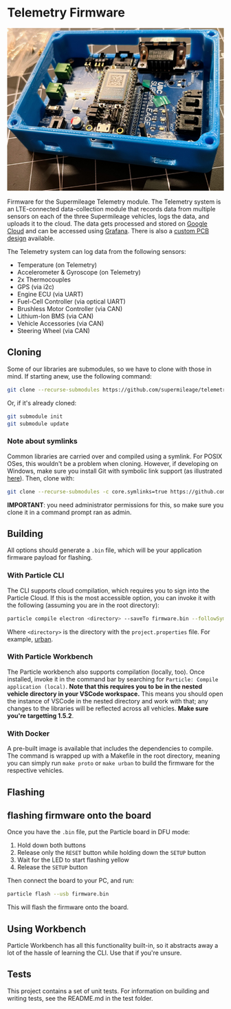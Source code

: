 # Telemetry Firmware

![Telemetry 2.0 System](https://github.com/supermileage/telemetry-firmware/blob/update-docs/media/telemetry.jpg)

Firmware for the Supermileage Telemetry module. The Telemetry system is an LTE-connected data-collection module that records data from multiple sensors on each of the three Supermileage vehicles, logs the data, and uploads it to the cloud. The data gets processed and stored on [Google Cloud](https://github.com/supermileage/telemetry-gcp-deployment) and can be accessed using [Grafana](https://github.com/supermileage/telemetry-grafana). There is also a [custom PCB design](https://github.com/supermileage/telemetry-pcb) available. 

The Telemetry system can log data from the following sensors:
- Temperature (on Telemetry)
- Accelerometer & Gyroscope (on Telemetry)
- 2x Thermocouples
- GPS (via i2c)
- Engine ECU (via UART)
- Fuel-Cell Controller (via optical UART)
- Brushless Motor Controller (via CAN)
- Lithium-Ion BMS (via CAN)
- Vehicle Accessories (via CAN)
- Steering Wheel (via CAN)

## Cloning

Some of our libraries are submodules, so we have to clone with those in mind. If starting anew, use the following command:

```sh
git clone --recurse-submodules https://github.com/supermileage/telemetry-firmware.git
```

Or, if it's already cloned:

```sh
git submodule init
git submodule update
```

### Note about symlinks

Common libraries are carried over and compiled using a symlink. For POSIX OSes, this wouldn't be a problem when cloning. However, if developing on Windows, make sure you install Git with symbolic link support (as illustrated [here](https://stackoverflow.com/a/42137273)). Then, clone with:

```sh
git clone --recurse-submodules -c core.symlinks=true https://github.com/supermileage/telemetry-firmware.git
```

**IMPORTANT**: you need administrator permissions for this, so make sure you clone it in a command prompt ran as admin.

## Building

All options should generate a `.bin` file, which will be your application firmware payload for flashing.

### With Particle CLI

The CLI supports cloud compilation, which requires you to sign into the Particle Cloud. If this is the most accessible option, you can invoke it with the following (assuming you are in the root directory):

```sh
particle compile electron <directory> --saveTo firmware.bin --followSymlinks
```

Where `<directory>` is the directory with the `project.properties` file. For example, [urban](urban/).

### With Particle Workbench

The Particle workbench also supports compilation (locally, too). Once installed, invoke it in the command bar by searching for `Particle: Compile application (local)`. **Note that this requires you to be in the nested vehicle directory in your VSCode workspace.** This means you should open the instance of VSCode in the nested directory and work with that; any changes to the libraries will be reflected across all vehicles. **Make sure you're targetting 1.5.2**.

### With Docker

A pre-built image is available that includes the dependencies to compile. The command is wrapped up with a Makefile in the root directory, meaning you can simply run `make proto` or `make urban` to build the firmware for the respective vehicles.

## Flashing

## flashing firmware onto the board

Once you have the `.bin` file, put the Particle board in DFU mode:

1. Hold down both buttons
2. Release only the `RESET` button while holding down the `SETUP` button
3. Wait for the LED to start flashing yellow
4. Release the `SETUP` button

Then connect the board to your PC, and run:

```sh
particle flash --usb firmware.bin
```

This will flash the firmware onto the board.

## Using Workbench

Particle Workbench has all this functionality built-in, so it abstracts away a lot of the hassle of learning the CLI. Use that if you're unsure.

## Tests

This project contains a set of unit tests.  For information on building and writing tests, see the README.md in the test folder.

